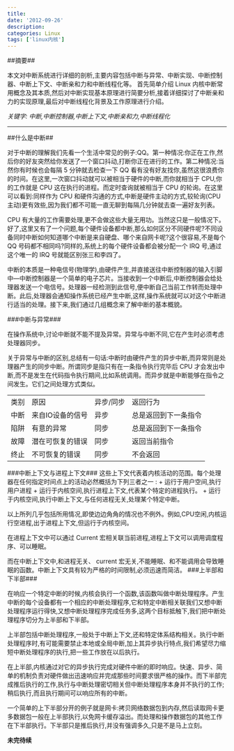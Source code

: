 ```yaml
---
title:
date: '2012-09-26'
description:
categories: Linux
tags: ['linux内核']
---
```

##摘要##
    
  本文对中断系统进行详细的剖析,主要内容包括中断与异常、中断实现、中断控制器、中断上下文、中断亲和力和中断线程化等。   首先简单介绍 Linux 内核中断常用概念及其本质,然后对中断实现基本原理进行简要分析,接着详细探讨了中断亲和力的实现原理,最后对中断线程化背景及工作原理进行介绍。 
    
  *关键字: 中断,中断控制器,中断上下文,中断亲和力,中断线程化*
        
- - -
##什么是中断##
    
对于中断的理解我们先看一个生活中常见的例子:QQ。第一种情况:你正在工作,然后你的好友突然给你发送了一个窗口抖动,打断你正在进行的工作。第二种情况:当然你有时候也会每隔 5 分钟就去检查一下 QQ 看有没有好友找你,虽然这很浪费你的时间。在这里,一次窗口抖动就可以被相当于硬件的中断,而你就相当于 CPU,你的工作就是 CPU 这在执行的进程。而定时查询就被相当于 CPU 的轮询。在这里可以看到:同样作为 CPU 和硬件沟通的方式,中断是硬件主动的方式,较轮询(CPU 主动)更有效些,因为我们都不可能一直无聊到每隔几分钟就去查一遍好友列表。

CPU 有大量的工作需要处理,更不会做这些大量无用功。当然这只是一般情况下。好了,这里又有了一个问题,每个硬件设备都中断,那么如何区分不同硬件呢?不同设备同时中断如何知道哪个中断是来自硬盘、哪个来自网卡呢?这个很容易,不是每个 QQ 号码都不相同吗?同样的,系统上的每个硬件设备都会被分配一个 IRQ 号,通过这个唯一的 IRQ 号就能区别张三和李四了。

中断的本质是一种电信号(物理学),由硬件产生,并直接送往中断控制器的输入引脚中—中断控制器是一个简单的电子芯片。当接收到一个中断后,中断控制器会给处理器发送一个电信号。处理器一经检测到此信号,便中断自己当前工作转而处理中断。此后,处理器会通知操作系统已经产生中断,这样,操作系统就可以对这个中断进行适当的处理。接下来,我们通过几组概念来了解中断的基本概貌。

###中断与异常###

在操作系统中,讨论中断就不能不提及异常。异常与中断不同,它在产生时必须考虑处理器同步。

关于异常与中断的区别,总结有一句话:中断时由硬件产生的异步中断,而异常则是处理器产生的同步中断。所谓同步是指只有在一条指令执行完毕后 CPU 才会发出中断,而不是发生在代码指令执行期间,比如系统调用。而异步就是中断能够在指令之间发生。它们之间处理方式类似。

<table class="table table-bordered table-striped table-condensed">
<tr>
  <td>类别</td> 
  <td>原因</td>
  <td>异步/同步</td>
  <td>返回行为</td>
<tr/>

<tr> 
  <td>中断</td>
  <td>来自IO设备的信号</td>
  <td>异步</td>
  <td>总是返回到下一条指令</td>
<tr/>

<tr>
   <td>陷阱</td>
   <td>有意的异常</td>
   <td>同步</td>
   <td>总是返回到下一条指令</td>
<tr/>

<tr> 
  <td>故障</td>
  <td>潜在可恢复的错误</td>
  <td>同步</td> 
  <td>返回当前指令</td>
<tr/>

<tr>
   <td>终止</td>
   <td>不可恢复的错误</td>
   <td>同步</td> 
   <td>不会返回</td>
<tr/>
</table>
###中断上下文与进程上下文###
这些上下文代表着内核活动的范围。每个处理器在任何指定时间点上的活动必然概括为下列三者之一 :
    + 运行于用户空间,执行用户进程
    + 运行于内核空间,执行进程上下文,代表某个特定的进程执行。
    + 运行于内核空间,执行中断上下文,与任何进程无关,处理某个特定中断。

以上所列几乎包括所用情况,即使边边角角的情况也不例外。例如,CPU空闲,内核运行空进程,出于进程上下文,但运行于内核空间。

在进程上下文中可以通过 Current 宏相关联当前进程,进程上下文可以调用调度程序、可以睡眠。

而在中断上下文中,和进程无关、 current 宏无关,不能睡眠、和不能调用会导致睡眠的函数。中断上下文具有较为严格的时间限制,必须迅速而简洁。
###上半部和下半部###

在响应一个特定中断的时候,内核会执行一个函数,该函数叫做中断处理程序。产生中断的每个设备都有一个相应的中断处理程序,它和特定中断相关联我们又想中断处理程序运行得快,又想中断处理程序完成任务多,这两个目标抵触下,我们把中断处理程序切分为上半部和下半部。

上半部包括中断处理程序,一般处于中断上下文,还和特定体系结构相关。执行中断处理程序时,有可能需要禁止本地或全局中断,加上其异步执行特点,我们希望尽力缩短中断处理程序的执行,把一些工作放在以后执行。

在上半部,内核通过对它的异步执行完成对硬件中断的即时响应。快速、异步、简单的机制负责对硬件做出迅速响应并完成那些时间要求很严格的操作。而下半部完成推后执行的工作,执行与中断处理密切相关但中断处理程序本身并不执行的工作;稍后执行,而且执行期间可以响应所有的中断。

一个简单的上下半部分开的例子就是网卡:拷贝网络数据包到内存,然后读取网卡更多数据包一般在上半部执行,以免网卡缓存溢出。而处理和操作数据包的其他工作在下半部执行。下半部只是推后执行,并没有强调多久,只是不是马上立刻。

**未完待续**
